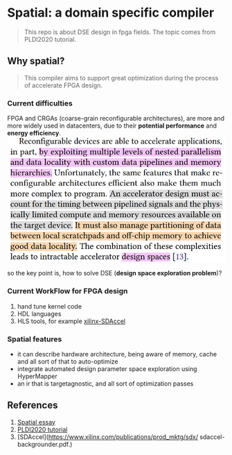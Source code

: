 # Spatial: a domain specific compiler
> This repo is about DSE design in fpga fields. The topic comes from PLDI2020 tutorial.

## Why spatial? 
> This compiler aims to support great optimization during the process of accelerate FPGA design.

### Current difficulties
FPGA and CRGAs (coarse-grain reconfigurable architectures), are more and more widely used in datacenters, due to their **potential performance** and **energy efficiency**.  
![](../../../png/spatial1.png)

so the key point is, how to solve DSE (**design space exploration problem**)?

### Current WorkFlow for FPGA design
1. hand tune kernel code
2. HDL languages
3. HLS tools, for example [xilinx-SDAccel](https://www.xilinx.com/publications/prod_mktg/sdx/sdaccel-backgrounder.pdf)

### Spatial features
* it can describe hardware architecture, being aware of memory, cache and all sort of that to auto-optimize
* integrate automated design parameter space exploration using HyperMapper
* an ir that is targetagnostic, and all sort of optimization passes


## References
1. [Spatial essay](https://dl.acm.org/doi/10.1145/3192366.3192379)
2. [PLDI2020 tutorial](https://www.youtube.com/watch?v=0S-y7uCY93Q&t=10484s)
3. [SDAccel](https://www.xilinx.com/publications/prod_mktg/sdx/ sdaccel-backgrounder.pdf.)